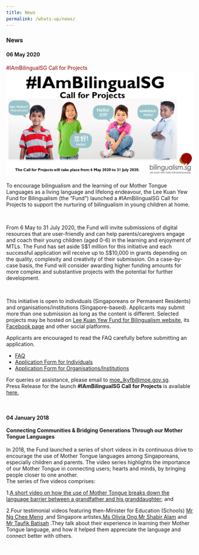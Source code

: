 ```yaml
---
title: News
permalink: /whats-up/news/
---
```

###   News
<div><h4>06 May 2020</h4>
 <span style="color:#8B0000"> #IAmBilingualSG Call for Projects </span><br/>
<img src="/images/Slide2.jpg">
<br/>
 <div><p>To encourage bilingualism and the learning of our Mother Tongue Languages as a living language and lifelong endeavour, the Lee Kuan Yew Fund for Bilingualism (the “Fund”) launched a #IAmBilingualSG Call for Projects to support the nurturing of bilingualism in young children at home.</p></div><br/>
 <div><p>From 6 May to 31 July 2020, the Fund will invite submissions of digital resources that are user-friendly and can help parents/caregivers engage and coach their young children (aged 0-6) in the learning and enjoyment of MTLs. The Fund has set aside S$1 million for this initiative and each successful application will receive up to S$10,000 in grants depending on the quality, complexity and creativity of their submission. On a case-by-case basis, the Fund will consider awarding higher funding amounts for more complex and substantive projects with the potential for further development. </p></div><br/>
<div><p>This initiative is open to individuals (Singaporeans or Permanent Residents) and organisations/institutions (Singapore-based). Applicants may submit more than one submission as long as the content is different. Selected projects may be hosted on <a href="http://www.bilingualism.sg/" target="_blank">Lee Kuan Yew Fund for Bilingualism website</a>, its <a href="https://www.facebook.com/bilingualismsg" target="_blank">Facebook page</a> and other social platforms.</p></div>
<div><p>Applicants are encouraged to read the FAQ carefully before submitting an application. 
<ul><li> <a href="/whats-up/FAQ_Call-for-Projects.pdf" target="_blank">FAQ</a></li>
<li><a href="/whats-up/Individuals_Call-for-Projects-Application-Form.docx" target="_blank">Application Form for Individuals</a></li>
<li><a href="/whats-up/Organisation_Call-for-Projects-Application-Form.docx" target="_blank">Application Form for Organisations/Institutions</a></li></ul></p></div>
<div><p>For queries or assistance, please email to <a href="mailto:moe_lkyfb@moe.gov.sg">moe_lkyfb@moe.gov.sg</a>.<br/>
Press Release for the launch <strong>#IAmBilingualSG Call for Projects</strong> is available <a href="https://www.moe.gov.sg/news/press-releases/launch-of-iambilingualsg-call-for-projects" target="_blank">here.</a></p></div><br/>
<div><h4>04 January 2018 <br/><br/>
Connecting Communities & Bridging Generations Through our Mother Tongue Languages</h4>
<p>In 2018, the Fund launched a series of short videos in its continuous drive to encourage the use of
Mother Tongue languages among Singaporeans, especially children and parents. The video series
highlights the importance of our Mother Tongue in connecting users; hearts and minds, by bringing
people closer to one another.<br/> The series of five videos comprises:</p>
<p>1.<a href="https://www.youtube.com/watch?v=8gTXKA3l0K4" target="_blank"><u>A short video on how the use of Mother Tongue breaks down the language barrier between a grandfather and his granddaughter</u></a>; and</p>
<p>2.Four testimonial videos featuring then-Minister for Education (Schools) <a href="https://www.youtube.com/watch?v=7AwdyxUDBC0" target="_blank"><u>Mr Ng Chee Meng</u></a> ,and Singapore artistes,<a href="https://www.youtube.com/watch?v=xG4QFdFxlFE" target="_blank"><u>Ms Olivia Ong</u></a>,<a href="https://www.youtube.com/watch?v=lkzHGh8vJF0" target="_blank"><u>Mr Shabir Alam</u></a> and <a href="https://www.youtube.com/watch?v=Mpemu3KYx2M" target="_blank"><u>Mr Taufik Batisah</u></a> .They talk about their
experience in learning their Mother Tongue language, and how it helped them appreciate the language and connect better with others.
</p>
 <div class="btntop"><a href="#top" style="text-decoration:none;"><span style="color:white"><b>Top</b></span></a></div>
